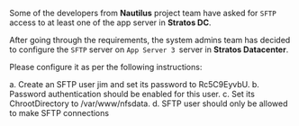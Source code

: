 Some of the developers from **Nautilus** project team have asked for `SFTP` access to at least one of the app server in **Stratos DC**.

After going through the requirements, the system admins team has decided to configure the `SFTP` server on `App Server 3 `server in **Stratos Datacenter**.

Please configure it as per the following instructions:

a. Create an SFTP user jim and set its password to Rc5C9EyvbU.
b. Password authentication should be enabled for this user.
c. Set its ChrootDirectory to /var/www/nfsdata.
d. SFTP user should only be allowed to make SFTP connections